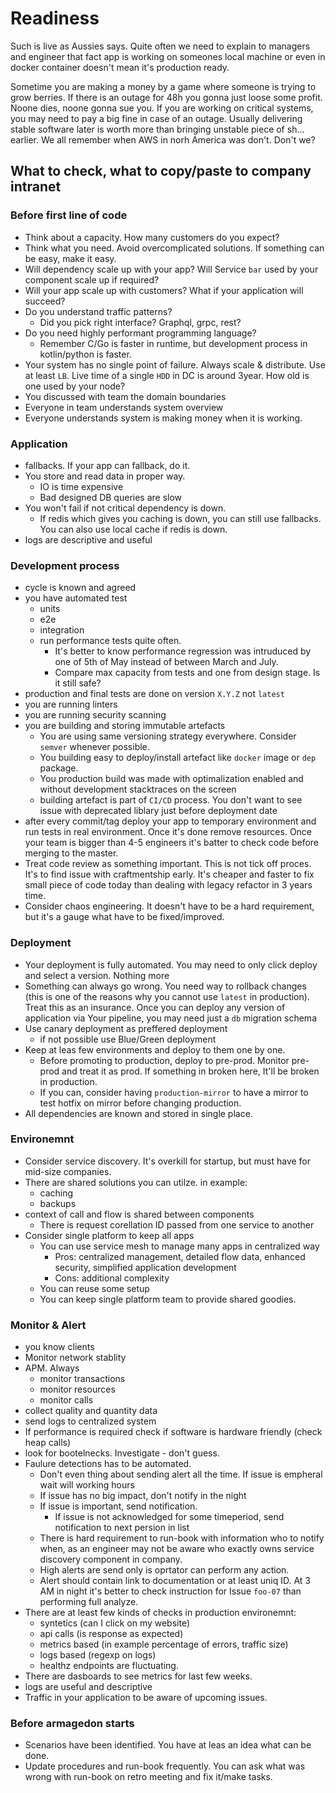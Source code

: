 # Readiness

Such is live as Aussies says. Quite often we need to explain to managers and engineer that fact app is working on someones local machine or even in docker container doesn't mean it's production ready.

Sometime you are making a money by a game where someone is trying to grow berries. If there is an outage for 48h you gonna just loose some profit. Noone dies, noone gonna sue you. If you are working on critical systems, you may need to pay a big fine in case of an outage. Usually delivering stable software later is worth more than bringing unstable piece of sh... earlier. We all remember when AWS in norh America was don't. Don't we?

## What to check, what to copy/paste to company intranet

### Before first line of code

* Think about a capacity. How many customers do you expect?
* Think what you need. Avoid overcomplicated solutions. If something can be easy, make it easy.
* Will dependency scale up with your app? Will Service `bar` used by your component scale up if required?
* Will your app scale up with customers? What if your application will succeed? 
* Do you understand traffic patterns?
  * Did you pick right interface? Graphql, grpc, rest?
* Do you need highly performant programming language?
  * Remember C/Go is faster in runtime, but development process in kotlin/python is faster.
* Your system has no single point of failure. Always scale & distribute. Use at least `LB`. Live time of a single `HDD` in DC is around 3year. How old is one used by your node?
* You discussed with team the domain boundaries
* Everyone in team understands system overview
* Everyone understands system is making money when it is working.

### Application

* fallbacks. If your app can fallback, do it.
* You store and read data in proper way.
  * IO is time expensive
  * Bad designed DB queries are slow
* You won't fail if not critical dependency is down.
  * If redis which gives you caching is down, you can still use fallbacks. You can also use local cache if redis is down.
* logs are descriptive and useful
 

### Development process

* cycle is known and agreed
* you have automated test
  * units
  * e2e
  * integration
  * run performance tests quite often.
    * It's better to know performance regression was intruduced by one of 5th of May instead of between March and July.
    * Compare max capacity from tests and one from design stage. Is it still safe?
* production and final tests are done on version `X.Y.Z` not `latest`
* you are running linters
* you are running security scanning
* you are building and storing immutable artefacts
  * You are using same versioning strategy everywhere. Consider `semver` whenever possible.
  * You building easy to deploy/install artefact like `docker` image or `dep` package.
  * You production build was made with optimalization enabled and without development stacktraces on the screen
  * building artefact is part of `CI/CD` process. You don't want to see issue with deprecated liblary just before deployment date
* after every commit/tag deploy your app to temporary environment and run tests in real environment. Once it's done remove resources. Once your team is bigger than 4-5 engineers it's batter to check code before merging to the master.
* Treat code review as something important. This is not tick off proces. It's to find issue with craftmentship early. It's cheaper and faster to fix small piece of code today than dealing with legacy refactor in 3 years time.
* Consider chaos engineering. It doesn't have to be a hard requirement, but it's a gauge what have to be fixed/improved.

### Deployment

* Your deployment is fully automated. You may need to only click deploy and select a version. Nothing more 
* Something can always go wrong. You need way to rollback changes (this is one of the reasons why you cannot use `latest` in production). Treat this as an insurance. Once you can deploy any version of application via Your pipeline, you may need just a `db` migration schema
* Use canary deployment as preffered deployment
  * if not possible use Blue/Green deployment
* Keep at leas few environments and deploy to them one by one.
  * Before promoting to production, deploy to pre-prod. Monitor pre-prod and treat it as prod. If something in broken here, It'll be broken in production.
  * If you can, consider having `production-mirror` to have a mirror to test hotfix on mirror before changing production.
* All dependencies are known and stored in single place.

### Environemnt

* Consider service discovery. It's overkill for startup, but must have for mid-size companies.
* There are shared solutions you can utilze. in example:
  * caching
  * backups
* context of call and flow is shared between components
  * There is request corellation ID passed from one service to another
* Consider single platform to keep all apps
  * You can use service mesh to manage many apps in centralized way
    * Pros: centralized management, detailed flow data, enhanced security, simplified application development
    * Cons: additional complexity
  * You can reuse some setup
  * You can keep single platform team to provide shared goodies.

### Monitor & Alert

* you know clients
* Monitor network stablity
* APM. Always
  * monitor transactions
  * monitor resources
  * monitor calls
* collect quality and quantity data
* send logs to centralized system
* If performance is required check if software is hardware friendly (check heap calls)
* look for bootelnecks. Investigate - don't guess.
* Faulure detections has to be automated.
  * Don't even thing about sending alert all the time. If issue is empheral wait will working hours
  * If issue has no big impact, don't notify in the night
  * If issue is important, send notification.
    * If issue is not acknowledged for some timeperiod, send notification to next persion in list
  * There is hard requirement to run-book with information who to notify when, as an engineer may not be aware who exactly owns service discovery component in company.
  * High alerts are send only is oprtator can perform any action.
  * Alert should contain link to documentation or at least uniq ID. At 3 AM in night it's better to check instruction for Issue `foo-07` than performing full analyze.
* There are at least few kinds of checks in production environemnt:
  * syntetics (can I click on my website)
  * api calls (is response as expected)
  * metrics based (in example percentage of errors, traffic size)
  * logs based (regexp on logs)
  * healthz endpoints are fluctuating.
* There are dasboards to see metrics for last few weeks.
* logs are useful and descriptive
* Traffic in your application to be aware of upcoming issues.

### Before armagedon starts

* Scenarios have been identified. You have at leas an idea what can be done.
* Update procedures and run-book frequently. You can ask what was wrong with run-book on retro meeting and fix it/make tasks.





